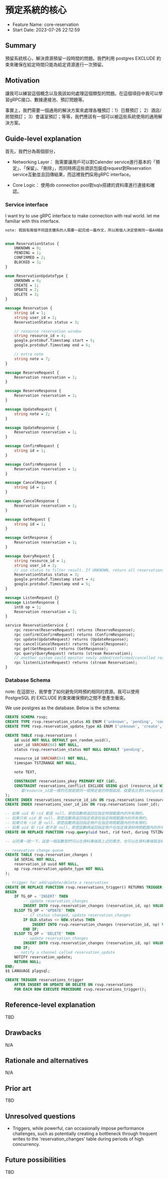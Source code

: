 # 預定系統的核心

- Feature Name: core-reservation
- Start Date: 2023-07-26 22:12:59

## Summary

預留系統核心，解決資源預留一段時間的問題。我們利用 postgres EXCLUDE 約束來確保在給定時間只能為給定資源進行一次預留。

## Motivation

讓我可以練習這個概念以及我該如何處理這個類型的問題。在這個項目中我可以學習gRPC接口、數據連接池、預訂問題等。

事實上，我們需要一個通用的解決方案來處理各種預訂：1）日曆預訂； 2）酒店/房間預訂； 3）會議室預訂；等等，我們應該有一個可以被這些系統使用的通用解決方案。

## Guide-level explanation

首先，我們分為兩個部分，
- Networking Layer： 我需要讓用戶可以對Calender service進行基本的「預定」、「保留」、「刪除」，而同時將這些資訊包裝成request對Reservation service互動並且回傳結果，而這裡我們採用gRPC interface。

- Core Logic： 使用db connection pool對sqlx搭建的資料庫進行連接和確認。

### Service interface

I want try to use gRPC interface to make connection with real world. let me familiar with this interface.

```proto
note: 假設有兩個不同語言體系的人需要一起完成一篇作文，所以兩個人決定使用同一張A4稿紙(gRPC)作為他們的共同紙張，並且透過英語(protobuf)作為陳述方式。


enum ReservationStatus {
    UNKNOWN = 0;
    PENDING = 1;
    CONFIRMED = 2;
    BLOCKED = 3;
}

enum ReservationUpdateType {
    UNKNOWN = 0;
    CREATE = 1;
    UPDATE = 2;
    DELETE = 3;
}

message Reservation {
    string id = 1;
    string user_id = 2;
    ReservationStatus status = 3;

    // resource reservation window
    string resource_id = 4;
    google.protobuf.Timestamp start = 5;
    google.protobuf.Timestamp end = 6;

    // extra note
    string note = 7;
}

message ReserveRequest {
    Reservation reservation = 1;
}

message ReserveResponse {
    Reservation reservation = 1;
}

message UpdateRequest {
    string note = 2;
}

message UpdateResponse {
    Reservation reservation = 1;
}

message ConfirmRequest {
    string id = 1;
}

message ConfirmResponse {
    Reservation reservation = 1;
}

message CancelRequest {
    string id = 1;
}

message CancelResponse {
    Reservation reservation = 1;
}

message GetRequest {
    string id = 1;
}

message GetResponse {
    Reservation reservation = 1;
}

message QueryRequest {
    string resource_id = 1;
    string user_id = 2;
    // use status to filter result. If UNKNOWN, return all reservations
    ReservationStatus status = 3;
    google.protobuf.Timestamp start = 4;
    google.protobuf.Timestamp end = 5;
}

message ListenRequest {}
message ListenResponse {
    int8 op = 1;
    Reservation reservation = 2;
}

service ReservationService {
    rpc reserve(ReserveRequest) returns (ReserveResponse);
    rpc confirm(ConfirmRequest) returns (ConfirmResponse);
    rpc update(UpdateRequest) returns (UpdateResponse);
    rpc cancel(CancelRequest) returns (CancelResponse);
    rpc get(GetRequest) returns (GetResponse);
    rpc query(QueryRequest) returns (stream Reservation);
    // another system could monitor newly added/confirmed/cancelled reservations
    rpc listen(ListenRequest) returns (stream Reservation);
}
```

### Database Schema

note: 在這部分，我學會了如何避免同時預約相同的資源。我可以使用 PostgreSQL 的 EXCLUDE 約束來確保預約之間不會產生衝突。

We use postgres as the database. Below is the schema:

```sql
CREATE SCHEMA rsvp;
CREATE TYPE rsvp.reservation_status AS ENUM ('unknown', 'pending', 'confirmed', 'blocked');
CREATE TYPE rsvp.reservation_update_type AS ENUM ('unknown', 'create', 'update', 'delete');

CREATE TABLE rsvp.reservations (
    id uuid NOT NULL DEFAULT gen_random_uuid(),
    user_id VARCHAR(64) NOT NULL,
    status rsvp.reservation_status NOT NULL DEFAULT 'pending',

    resource_id VARCHAR(64) NOT NULL,
    timespan TSTZRANGE NOT NULL,

    note TEXT,

    CONSTRAINT reservations_pkey PRIMARY KEY (id),
    CONSTRAINT reservations_conflict EXCLUDE USING gist (resource_id WITH =, timespan WITH &&)
    -- 當resource_id是一樣的也就是說同一個預定者的時間區段，就要去比對timespan是否是有"Overlap"的狀況發生
);
CREATE INDEX reservations_resource_id_idx ON rsvp.reservations (resource_id);
CREATE INDEX reservations_user_id_idx ON rsvp.reservations (user_id);

-- 如果 uid 和 rid 都是 null，那麼函數將返回在指定時間範圍內的所有預約。
-- 如果只有 uid 是 null，那麼函數將返回指定資源在指定時間範圍內的所有預約。
-- 如果只有 rid 是 null，那麼函數將返回指定用戶在指定時間範圍內的所有預約。
-- 如果 uid 和 rid 都不是 null，那麼函數將返回指定用戶在指定資源和時間範圍內的所有預約。
CREATE OR REPLACE FUNCTION rsvp.query(uid text, rid text, during TSTZRANGE) RETURNS TABLE (LIKE rsvp.reservations) AS $$ $$ LANGUAGE plpgsql;

-- 以防萬一說一下，這是一個函數我們可以在資料庫端寫上述的需求，也可以在資料庫端寫這樣的需求，在這邊寫就是會比較高效一點，但我還是保留。

-- resevation change queue
CREATE TABLE rsvp.reservation_changes (
    id SERIAL NOT NULL,
    reservation_id uuid NOT NULL,
    op rsvp.reservation_update_type NOT NULL
);

-- trigger for add/update/delete a reservation
CREATE OR REPLACE FUNCTION rsvp.reservations_trigger() RETURNS TRIGGER AS $$
BEGIN
    IF TG_OP = 'INSERT' THEN
        -- update reservation_changes
        INSERT INTO rsvp.reservation_changes (reservation_id, op) VALUES (NEW.id, 'create');
    ELSIF TG_OP = 'UPDATE' THEN
        -- if status changed, update reservation_changes
        IF OLD.status <> NEW.status THEN
            INSERT INTO rsvp.reservation_changes (reservation_id, op) VALUES (NEW.id, 'update');
        END IF;
    ELSIF TG_OP = 'DELETE' THEN
        -- update reservation_changes
        INSERT INTO rsvp.reservation_changes (reservation_id, op) VALUES (OLD.id, 'delete');
    END IF;
    -- notify a channel called reservation_update
    NOTIFY reservation_update;
    RETURN NULL;
END;
$$ LANGUAGE plpgsql;

CREATE TRIGGER reservations_trigger
    AFTER INSERT OR UPDATE OR DELETE ON rsvp.reservations
    FOR EACH ROW EXECUTE PROCEDURE rsvp.reservations_trigger();
```

## Reference-level explanation

TBD

## Drawbacks

N/A

## Rationale and alternatives

N/A

## Prior art

TBD

## Unresolved questions

- Triggers, while powerful, can occasionally impose performance challenges, such as potentially creating a bottleneck through frequent writes to the 'reservation_changes' table during periods of high concurrency.

## Future possibilities

TBD